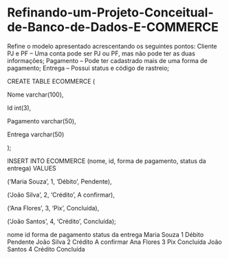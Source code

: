 # Refinando-um-Projeto-Conceitual-de-Banco-de-Dados-E-COMMERCE
Refine o modelo apresentado acrescentando os seguintes pontos:  Cliente PJ e PF – Uma conta pode ser PJ ou PF, mas não pode ter as duas informações; Pagamento – Pode ter cadastrado mais de uma forma de pagamento; Entrega – Possui status e código de rastreio;


CREATE TABLE ECOMMERCE (

  Nome varchar(100),

  Id int(3),

  Pagamento varchar(50),

  Entrega varchar(50)

);


INSERT INTO ECOMMERCE (nome, id, forma de pagamento, status da entrega) VALUES 

  (‘Maria Souza’, 1, ‘Débito’, Pendente),

  (‘João Silva’, 2, ‘Crédito’, A confirmar),

  (‘Ana Flores’, 3, ‘Pix’, Concluída),

  (‘João Santos’, 4, ‘Crédito’, Concluída);
  
  
  
nome        id forma de pagamento status da entrega
Maria Souza 1  Débito             Pendente
João Silva  2  Crédito            A confirmar
Ana Flores  3  Pix                Concluída
João Santos 4  Crédito            Concluída
